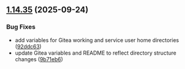 ## [1.14.35](https://github.com/arpanrec/arpanrec.nebula/compare/1.14.34...1.14.35) (2025-09-24)


### Bug Fixes

* add variables for Gitea working and service user home directories ([92ddc63](https://github.com/arpanrec/arpanrec.nebula/commit/92ddc630c1d3e1df4e79ad403eec8570bad5810a))
* update Gitea variables and README to reflect directory structure changes ([9b71eb6](https://github.com/arpanrec/arpanrec.nebula/commit/9b71eb6f7b76a59dc0c31d3801c28b7985ca58d8))
